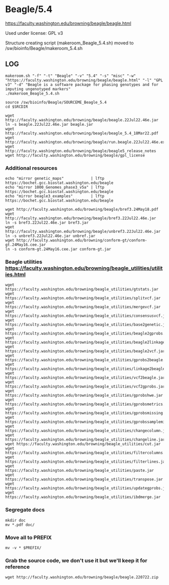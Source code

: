 Beagle/5.4
==========

<https://faculty.washington.edu/browning/beagle/beagle.html>

Used under license:
GPL v3


Structure creating script (makeroom_Beagle_5.4.sh) moved to /sw/bioinfo/Beagle/makeroom_5.4.sh

LOG
---

    makeroom.sh "-f" "-t" "Beagle" "-v" "5.4" "-s" "misc" "-w" "https://faculty.washington.edu/browning/beagle/beagle.html" "-l" "GPL v3" "-d" "Beagle is a software package for phasing genotypes and for imputing ungenotyped markers"
    ./makeroom_Beagle_5.4.sh

    source /sw/bioinfo/Beagle/SOURCEME_Beagle_5.4
    cd $SRCDIR

    wget http://faculty.washington.edu/browning/beagle/beagle.22Jul22.46e.jar
    ln -s beagle.22Jul22.46e.jar beagle.jar
    wget http://faculty.washington.edu/browning/beagle/beagle_5.4_18Mar22.pdf
    wget http://faculty.washington.edu/browning/beagle/run.beagle.22Jul22.46e.example
    wget http://faculty.washington.edu/browning/beagle/beagle5_release_notes
    wget http://faculty.washington.edu/browning/beagle/gpl_license

### Additional resources

    echo "mirror genetic_maps"            | lftp https://bochet.gcc.biostat.washington.edu/beagle
    echo "mirror 1000_Genomes_phase3_v5a" | lftp https://bochet.gcc.biostat.washington.edu/beagle
    echo "mirror beagle3_examples"        | lftp https://bochet.gcc.biostat.washington.edu/beagle

    wget http://faculty.washington.edu/browning/beagle/bref3.24May18.pdf
    wget http://faculty.washington.edu/browning/beagle/bref3.22Jul22.46e.jar
    ln -s bref3.22Jul22.46e.jar bref3.jar
    wget http://faculty.washington.edu/browning/beagle/unbref3.22Jul22.46e.jar
    ln -s unbref3.22Jul22.46e.jar unbref.jar
    wget http://faculty.washington.edu/browning/conform-gt/conform-gt.24May16.cee.jar
    ln -s conform-gt.24May16.cee.jar conform-gt.jar

### Beagle utilities <https://faculty.washington.edu/browning/beagle_utilities/utilities.html>

    wget https://faculty.washington.edu/browning/beagle_utilities/gtstats.jar
    wget https://faculty.washington.edu/browning/beagle_utilities/splitvcf.jar
    wget https://faculty.washington.edu/browning/beagle_utilities/mergevcf.jar 
    wget https://faculty.washington.edu/browning/beagle_utilities/consensusvcf.jar
    wget https://faculty.washington.edu/browning/beagle_utilities/base2genetic.jar
    wget https://faculty.washington.edu/browning/beagle_utilities/beagle2gprobs.jar
    wget https://faculty.washington.edu/browning/beagle_utilities/beagle2linkage.jar
    wget https://faculty.washington.edu/browning/beagle_utilities/beagle2vcf.jar
    wget https://faculty.washington.edu/browning/beagle_utilities/gprobs2beagle.jar
    wget https://faculty.washington.edu/browning/beagle_utilities/linkage2beagle.jar
    wget https://faculty.washington.edu/browning/beagle_utilities/vcf2beagle.jar
    wget https://faculty.washington.edu/browning/beagle_utilities/vcf2gprobs.jar
    wget https://faculty.washington.edu/browning/beagle_utilities/gprobshwe.jar
    wget https://faculty.washington.edu/browning/beagle_utilities/gprobsmetrics.jar
    wget https://faculty.washington.edu/browning/beagle_utilities/gprobsmissing.jar
    wget https://faculty.washington.edu/browning/beagle_utilities/gprobssamplemissing.jar
    wget https://faculty.washington.edu/browning/beagle_utilities/changecolumn.jar
    wget https://faculty.washington.edu/browning/beagle_utilities/changeline.jar
    wget https://faculty.washington.edu/browning/beagle_utilities/cut.jar
    wget https://faculty.washington.edu/browning/beagle_utilities/filtercolumns.jar
    wget https://faculty.washington.edu/browning/beagle_utilities/filterlines.jar
    wget https://faculty.washington.edu/browning/beagle_utilities/paste.jar
    wget https://faculty.washington.edu/browning/beagle_utilities/transpose.jar
    wget https://faculty.washington.edu/browning/beagle_utilities/updategprobs.jar
    wget https://faculty.washington.edu/browning/beagle_utilities/ibdmerge.jar

### Segregate docs

    mkdir doc
    mv *.pdf doc/

### Move all to PREFIX

    mv -v * $PREFIX/

### Grab the source code, we don't use it but we'll keep it for reference

    wget http://faculty.washington.edu/browning/beagle/beagle.220722.zip

